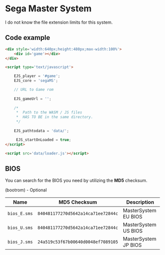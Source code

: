 # Sega Master System

I do not know the file extension limits for this system.

## Code example

```html
<div style='width:640px;height:480px;max-width:100%'>
    <div id='game'></div>
</div>

<script type='text/javascript'>

    EJS_player = '#game';
    EJS_core = 'segaMS';

    // URL to Game rom
     
    EJS_gameUrl = '';
    
    /*
     *  Path to the WASM / JS files
     *  HAS TO BE in the same directory.
     */
    
    EJS_pathtodata = 'data/';

     EJS_startOnLoaded = true;
</script>

<script src='data/loader.js'></script>
```

## BIOS

You can search for the BIOS you need by utilizing the **MD5** checksum.

(bootrom) - Optional

| Name | MD5 Checksum | Description |
|------|--------------|-------------|
| `bios_E.sms` | `840481177270d5642a14ca71ee72844c` | MasterSystem EU BIOS
| `bios_U.sms` | `840481177270d5642a14ca71ee72844c` | MasterSystem US BIOS
| `bios_J.sms` | `24a519c53f67b00640d0048ef7089105` | MasterSystem JP BIOS

<!-- EU & US have the same checksum? -->